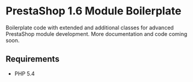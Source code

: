 # PrestaShop 1.6 Module Boilerplate

Boilerplate code with extended and additional classes for advanced PrestaShop module development.
More documentation and code coming soon.

## Requirements

- PHP 5.4
